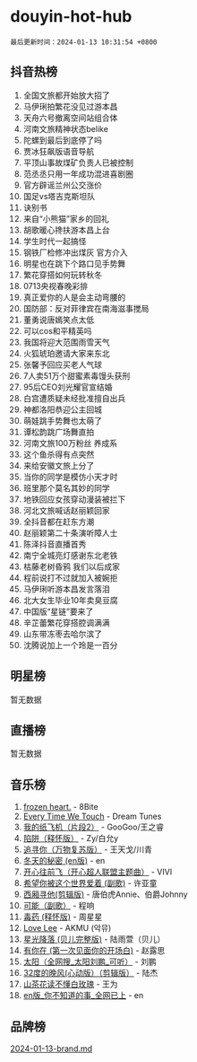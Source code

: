 # douyin-hot-hub

`最后更新时间：2024-01-13 10:31:54 +0800`

## 抖音热榜

1. 全国文旅都开始放大招了
1. 马伊琍拍繁花没见过游本昌
1. 天舟六号撤离空间站组合体
1. 河南文旅精神状态belike
1. 陀螺到最后到底停了吗
1. 贾冰狂飙版语音导航
1. 平顶山事故煤矿负责人已被控制
1. 范丞丞只用一年成功混进喜剧圈
1. 官方辟谣兰州公交涨价
1. 国足vs塔吉克斯坦队
1. 诀别书
1. 来自“小熊猫”家乡的回礼
1. 胡歌暖心搀扶游本昌上台
1. 学生时代一起搞怪
1. 钢铁厂检修冲出煤灰 官方介入
1. 明星也在跳下个路口见手势舞
1. 繁花穿搭如何玩转秋冬
1. 0713央视春晚彩排
1. 真正爱你的人是会主动弯腰的
1. 国防部：反对菲律宾在南海滋事搅局
1. 董勇说唐嫣笑点太低
1. 可以cos和平精英吗
1. 我国将迎大范围雨雪天气
1. 火狐琥珀邀请大家来东北
1. 张馨予回应买老人气球
1. 7人卖51万个甜蜜素毒馒头获刑
1. 95后CEO刘光耀官宣结婚
1. 白宫遭质疑未经批准擅自出兵
1. 神都洛阳恭迎公主回城
1. 萌娃跳手势舞也太萌了
1. 谭松韵跳广场舞直拍
1. 河南文旅100万粉丝 养成系
1. 这个鱼杀得有点突然
1. 来给安徽文旅上分了
1. 当你的同学是模仿小天才时
1. 班里那个莫名其妙的同学
1. 地铁回应女孩穿动漫装被拦下
1. 河北文旅喊话赵丽颖回家
1. 全抖音都在赶东方潮
1. 赵丽颖第二十条演听障人士
1. 陈泽抖音直播首秀
1. 南宁全城亮灯感谢东北老铁
1. 枯藤老树昏鸦 我们以后成家
1. 程前说打不过就加入被婉拒
1. 马伊琍听游本昌发言落泪
1. 北大女生毕业10年卖臭豆腐
1. 中国版“星链”要来了
1. 辛芷蕾繁花穿搭腔调满满
1. 山东带冻枣去哈尔滨了
1. 沈腾说加上一个玲是一百分

## 明星榜

暂无数据

## 直播榜

暂无数据

## 音乐榜

1. [frozen heart.](https://sf6-cdn-tos.douyinstatic.com/obj/tos-cn-ve-2774/oIIWJfyjIACZA9zQMtnJ6hQQhFC4vhCupoRBsO) - 8Bite
1. [Every Time We Touch](https://sf3-cdn-tos.douyinstatic.com/obj/tos-cn-ve-2774/ogN6lUKQeBBfEVhIOMikG1CcJjugxk1tztZyhP) - Dream Tunes
1. [我的纸飞机（片段2）](https://sf86-cdn-tos.douyinstatic.com/obj/tos-cn-ve-2774/oM2ZrKcg2CD5AeRB2gkeXOFB1IxAGJdZPazYHf) - GooGoo/王之睿
1. [陷阱（释怀版）](https://sf6-cdn-tos.douyinstatic.com/obj/tos-cn-ve-2774/oE8C21LeZrzKLDFfQYgMzx4GAIHageG5IzayY7) - Zy/白允y
1. [追寻你（万物复苏版）](https://sf6-cdn-tos.douyinstatic.com/obj/tos-cn-ve-2774/oYeAZJsbjIDit9APmBg8u6uDUQnHmoCf3gbo74) - 王天戈/川青
1. [冬天的秘密 (en版)](https://sf86-cdn-tos.douyinstatic.com/obj/tos-cn-ve-2774/okIuMHDdzyf3FjGK4Lphe1vfHcQaPIHAg0Z4CR) - en
1. [开心往前飞（开心超人联盟主题曲）](https://sf3-cdn-tos.douyinstatic.com/obj/tos-cn-ve-2774/9d8fb7c82cf1421fb93a9fe925275e0a) - VIVI
1. [希望你被这个世界爱着 (副歌)](https://sf86-cdn-tos.douyinstatic.com/obj/tos-cn-ve-2774/oUHCmWQfZlE3QQBKBeD8rCFLpJzPgCpImhsxMt) - 许亚童
1. [西厢寻他(剪辑版)](https://sf86-cdn-tos.douyinstatic.com/obj/tos-cn-ve-2774/oUsAVfAQKlRNxEv5qxvIB8o5qmIWUcXbzJKJhw) - 唐伯虎Annie、伯爵Johnny
1. [可能（副歌）](https://sf86-cdn-tos.douyinstatic.com/obj/tos-cn-ve-2774/cde1731888894259b333569393c2fb51) - 程响
1. [毒药 (释怀版)](https://sf86-cdn-tos.douyinstatic.com/obj/tos-cn-ve-2774/oYILMEAzspdZBIzy4frJNB8ZHPHWAhiwowd4Ad) - 周星星
1. [Love Lee](https://sf86-cdn-tos.douyinstatic.com/obj/tos-cn-ve-2774/o05GbkJGbCBTdDnMtB0fwOYgkeZp23vrWQDQBS) - AKMU (악뮤)
1. [星光降落 (贝儿完整版)](https://sf86-cdn-tos.douyinstatic.com/obj/tos-cn-ve-2774/okwB9hAwyAtsFFkFBzAX1hOOfQuIoMNs0W2Mwr) - 陆雨萱（贝儿）
1. [有你在 (第一次见面你的开场白)](https://sf86-cdn-tos.douyinstatic.com/obj/tos-cn-ve-2774/oAthrQ3ClJBfI57uBoFEgNDYtNCZ0TSYQQfxQ0) - 赵露思
1. [太阳（全网搜_太阳刘鹏_可听）](https://sf86-cdn-tos.douyinstatic.com/obj/tos-cn-ve-2774/ogWbyIQnlBFImVbeDocRdCIYtBHlbJXgfZMvgz) - 刘鹏
1. [32度的晚风(心动版）（剪辑版）](https://sf86-cdn-tos.douyinstatic.com/obj/tos-cn-ve-2774/owNyabsyWdzUulxhoJfK8IBXgp0UMQAHpvGh2B) - 陆杰
1. [山茶花读不懂白玫瑰](https://sf86-cdn-tos.douyinstatic.com/obj/tos-cn-ve-2774/osfn8B7DktrRHEPJgPCfDbw7QDQEkwC16BxZg9) - 王为
1. [en版_你不知道的事_全网已上](https://sf86-cdn-tos.douyinstatic.com/obj/tos-cn-ve-2774/o4QbYLDezHUtFyDKdF9XfmPhIewaqEQAggj6Cb) - en

## 品牌榜

[2024-01-13-brand.md](2024-01-13-brand.md)
